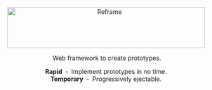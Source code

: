 <br/>
<br/>
<p align="center">
  <a href="https://github.com/reframejs/reframe">
    <img src="https://github.com/reframejs/reframe/raw/master/docs/images/logo-with-title.min.svg?sanitize=true" width=450 height=94 style="max-width:100%;" alt="Reframe"/>
  </a>
</p>

<p align="center">
  &nbsp;Web framework to create prototypes.
</p>
<p align="center">
  <b>Rapid</b>&nbsp;&nbsp;&#8209;&nbsp;&nbsp;Implement&nbsp;prototypes&nbsp;in&nbsp;no&nbsp;time.
  <br/>
  <b>Temporary</b>&nbsp;&nbsp;&#8209;&nbsp;&nbsp;Progressively ejectable.
</p>

<br/>
<br/>
<br/>
